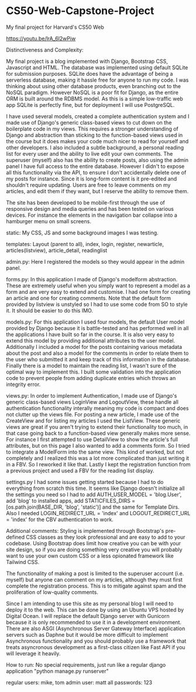 # CS50-Web-Capstone-Project
My final project for Harvard's CS50 Web

https://youtu.be/lrA_6l2wPiw

Distinctiveness and Complexity:

My final project is a blog implemented with Django, Bootstrap CSS, Javascript and HTML. The database was implemented using default SQLite for 
submission purposes. SQLite does have the advantage of being a serverless database, making it hassle free for anyone to run my code. I was thinking
about using other database products, even branching out to the NoSQL paradigm. However NoSQL is a poor fit for Django, as the entire ORM is built 
around the RDBMS model. As this is a simple low-traffic web app SQLite is perfectly fine, but for deployment I will use PostgreSQL. 

I have used several models, created a complete authentication system and I made use of Django's generic class-based views to cut down on the 
boilerplate code in my views. This requires a stronger understanding of Django and abstraction than sticking to the function-based views used in the
course but it does makes your code much nicer to read for yourself and other developers. I also included a subtle background, a personal reading list
for every user and the ability to live edit your own comments. The superuser (myself) also has the ability to create posts, also using the admin 
panel I have full access to the entire database. However I didn't to expose all this functionality via the API, to ensure I don't accidentally delete
one of my posts for instance. Since it is long-form content is it pre-edited and shouldn't require updating. Users are free to leave comments on my 
articles, and edit them if they want, but I reserve the ability to remove them. 

The site has been developed to be mobile-first through the use of responsive design and media queries and has been tested on various devices. For
instance the elements in the navigation bar collapse into a hamburger menu on small screens. 

static: My CSS, JS and some background images I was testing.

templates: Layout (parent to all), index, login, register, newarticle, articles(listview), article_detail, readinglist

admin.py: Here I registered the models so they would appear in the admin panel.

forms.py:
In this application I made of Django's modelform abstraction. These are extremely useful when you simply want to represent a model as a form and are
very easy to extend and customise. I had one form for creating an article and one for creating comments. Note that the default form provided by 
listview is unstyled so I had to use some code from SO to style it. It should be easier to do this IMO. 

models.py: 
For this application I used four models, the default User model provided by Django because it is battle-tested and has performed well in all 
the applications I have built so far in the course. It is also very easy to extend this model by providing additional attributes to the user model. 
Additionally I included a model for the posts containing various metadata about the post and also a model for the comments in order to relate 
them to the user who submitted it and keep track of this information in the database. Finally there is a model to maintain the reading list, 
I wasn't sure of the optimal way to implement this. I built some validation into the application code to prevent people from adding duplicate 
entries which throws an integrity error. 

views.py:
In order to implement Authentication, I made use of Django's generic class-based views LoginView and LogoutView, these handle all authentication 
functionality interally meaning my code is compact and does not clutter up the views file. For posting a new article, I made use of the CreateView
and for listing my articles I used the ListView. These generic views are great if you aren't trying to extend their functionality too much, in that
case going back to a function-based view generally makes more sense. For instance I first attempted to use DetailView to show the article's full 
attributes, but on this page I also wanted to add a comments form. So I tried to integrate a ModelForm into the same view. This kind of worked, but 
not completely and I realized this was a lot more complicated than just writing it in a FBV. So I reworked it like that. Lastly I kept the 
registration function from a previous project and used a FBV for the reading list display.

settings.py
I had some issues getting started because I had to do everything from scratch this time. It seems like Django doesn't initialize all the settings 
you need so I had to add AUTH_USER_MODEL = 'blog.User', add 'blog' to installed apps, add STATICFILES_DIRS = [os.path.join(BASE_DIR, 'blog', 'static')]
and the same for Template Dirs. Also I needed LOGIN_REDIRECT_URL = 'index' and LOGOUT_REDIRECT_URL = 'index' for the CBV authentication to work.

Additional comments: 
Styling is implemented through Bootstrap's pre-defined CSS classes as they look professional and are easy to add to your codebase. Using Bootstrap 
does limit how creative you can be with your site design, so if you are doing something very creative you will probably want to use your own custom 
CSS or a less opionated framework like Tailwind CSS. 

The functionality of making a post is limited to the superuser account (i.e. myself) but anyone can comment on my articles, although they must first
complete the registration process. This is to mitigate against spam and the proliferation of low-quality comments. 

Since I am intending to use this site as my personal blog I will need to deploy it to the web. This can be done by using an Ubuntu VPS hosted by 
Digital Ocean. I will replace the default Django server with Gunicorn because it is only recommended to use it in a development environment. There 
are also ASGI (Asynchronous Server Gateway Interface) application servers such as Daphne but it would be more difficult to implement Asynchronous 
functionality and you should probably use a framework that treats asyncronous development as a first-class citizen like Fast API if you will leverage
it heavily. 

How to run: 
No special requirements, just run like a regular django application
"python manage.py runserver"

regular users: mike, tom
admin user: matt
all passwords: 123
